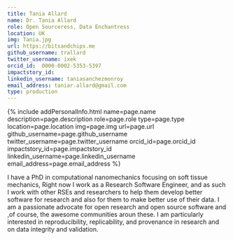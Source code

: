 ```yaml
---
title: Tania Allard
name: Dr. Tania Allard
role: Open Sourceress, Data Enchantress
location: UK
img: Tania.jpg
url: https://bitsandchips.me
github_username: trallard
twitter_username: ixek
orcid_id:  0000-0002-5353-5397
impactstory_id:
linkedin_username: taniasanchezmonroy
email_address: taniar.allard@gmail.com
type: production
---
```


<!--HTML / LIQUID stuff to render picture and links  -->
{% include addPersonalInfo.html name=page.name description=page.description role=page.role type=page.type location=page.location img=page.img url=page.url github_username=page.github_username twitter_username=page.twitter_username orcid_id=page.orcid_id impactstory_id=page.impactstory_id linkedin_username=page.linkedin_username email_address=page.email_address %}

<!-- START OF FREE MARKDOWN  -->
I have a PhD in computational nanomechanics focusing on soft tissue mechanics, Right now I work as a Research Software Engineer, and as such I work with other RSEs and researchers to help them develop better software for research and also for them to make better use of their data. I am a passionate advocate for open research and open source software and ,of course, the awesome communities aroun these. I am particularly interested in reproducibility, replicability, and provenance in research and on data integrity and validation.

